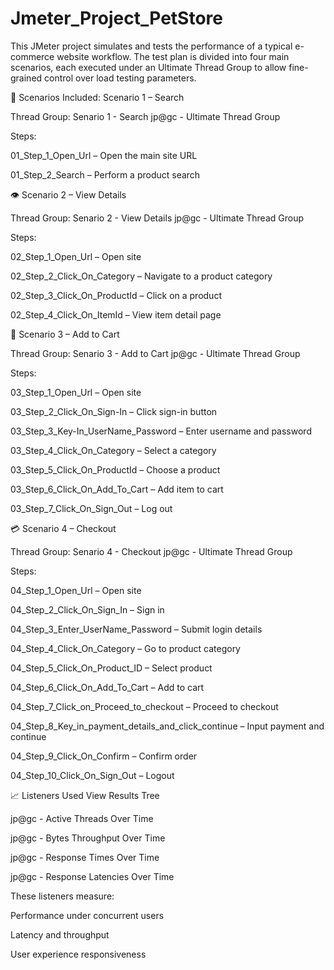 # Jmeter_Project_PetStore
This JMeter project simulates and tests the performance of a typical e-commerce  website  workflow. The test plan is divided into four main scenarios, each executed under an Ultimate Thread Group to allow fine-grained control over load testing parameters.


📌 Scenarios Included: Scenario 1 – Search

Thread Group: Senario 1 - Search jp@gc - Ultimate Thread Group

Steps:

01_Step_1_Open_Url – Open the main site URL

01_Step_2_Search – Perform a product search

👁️ Scenario 2 – View Details

Thread Group: Senario 2 - View Details jp@gc - Ultimate Thread Group

Steps:

02_Step_1_Open_Url – Open site

02_Step_2_Click_On_Category – Navigate to a product category

02_Step_3_Click_On_ProductId – Click on a product

02_Step_4_Click_On_ItemId – View item detail page

🛒 Scenario 3 – Add to Cart

Thread Group: Senario 3 - Add to Cart jp@gc - Ultimate Thread Group

Steps:

03_Step_1_Open_Url – Open site

03_Step_2_Click_On_Sign-In – Click sign-in button

03_Step_3_Key-In_UserName_Password – Enter username and password

03_Step_4_Click_On_Category – Select a category

03_Step_5_Click_On_ProductId – Choose a product

03_Step_6_Click_On_Add_To_Cart – Add item to cart

03_Step_7_Click_On_Sign_Out – Log out

💳 Scenario 4 – Checkout

Thread Group: Senario 4 - Checkout jp@gc - Ultimate Thread Group

Steps:

04_Step_1_Open_Url – Open site

04_Step_2_Click_On_Sign_In – Sign in

04_Step_3_Enter_UserName_Password – Submit login details

04_Step_4_Click_On_Category – Go to product category

04_Step_5_Click_On_Product_ID – Select product

04_Step_6_Click_On_Add_To_Cart – Add to cart

04_Step_7_Click_on_Proceed_to_checkout – Proceed to checkout

04_Step_8_Key_in_payment_details_and_click_continue – Input payment and continue

04_Step_9_Click_On_Confirm – Confirm order

04_Step_10_Click_On_Sign_Out – Logout

📈 Listeners Used
View Results Tree

jp@gc - Active Threads Over Time

jp@gc - Bytes Throughput Over Time

jp@gc - Response Times Over Time

jp@gc - Response Latencies Over Time

These listeners measure:

Performance under concurrent users

Latency and throughput

User experience responsiveness
